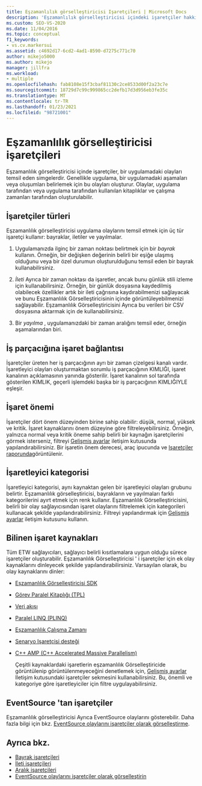 ```yaml
---
title: Eşzamanlılık görselleştiricisi Işaretçileri | Microsoft Docs
description: 'Eşzamanlılık görselleştiricisi içindeki işaretçiler hakkında bilgi edinin. İşaretleyiciler, bir uygulama tarafından oluşturulan olayları temsil eden simgelerdir. Üç tür vardır: bayraklar, iletiler ve yayılma.'
ms.custom: SEO-VS-2020
ms.date: 11/04/2016
ms.topic: conceptual
f1_keywords:
- vs.cv.markersui
ms.assetid: c4692d17-6cd2-4ad1-8590-d7275c771c70
author: mikejo5000
ms.author: mikejo
manager: jillfra
ms.workload:
- multiple
ms.openlocfilehash: fab8108e15f3cbaf81130c2ce8533d00f2a23c7e
ms.sourcegitcommit: 18729d7c99c999865cc2defb17d3d956eb3fe35c
ms.translationtype: MT
ms.contentlocale: tr-TR
ms.lasthandoff: 01/23/2021
ms.locfileid: "98721001"
---
```

# <a name="concurrency-visualizer-markers"></a>Eşzamanlılık görselleştiricisi işaretçileri
Eşzamanlılık görselleştiricisi içinde işaretçiler, bir uygulamadaki olayları temsil eden simgelerdir.  Genellikle uygulama, bir uygulamadaki aşamaları veya oluşumları belirlemek için bu olayları oluşturur.  Olaylar, uygulama tarafından veya uygulama tarafından kullanılan kitaplıklar ve çalışma zamanları tarafından oluşturulabilir.

## <a name="kinds-of-markers"></a>İşaretçiler türleri
 Eşzamanlılık görselleştiricisi uygulama olaylarını temsil etmek için üç tür işaretçi kullanır: bayraklar, iletiler ve yayılmalar.

1. Uygulamanızda ilginç bir zaman noktası belirtmek için bir *bayrak* kullanın.  Örneğin, bir değişken değerinin belirli bir eşiğe ulaşmış olduğunu veya bir özel durumun oluşturulduğunu temsil eden bir bayrak kullanabilirsiniz.

2. *İleti* Ayrıca bir zaman noktası da işaretler, ancak bunu günlük stili izleme için kullanabilirsiniz.  Örneğin, bir günlük dosyasına kaydedilmiş olabilecek özellikler artık bir ileti çağrısına kaydırabilmenizi sağlayacak ve bunu Eşzamanlılık Görselleştiricisinin içinde görüntüleyebilmenizi sağlayabilir. Eşzamanlılık Görselleştiricisini Ayrıca bu verileri bir CSV dosyasına aktarmak için de kullanabilirsiniz.

3. Bir *yayılma* , uygulamanızdaki bir zaman aralığını temsil eder, örneğin aşamalarından biri.

## <a name="marker-linkage-to-threads"></a>İş parçacığına işaret bağlantısı
 İşaretçiler üreten her iş parçacığının ayrı bir zaman çizelgesi kanalı vardır.  İşaretleyici olayları oluşturmaktan sorumlu iş parçacığının KIMLIĞI, işaret kanalının açıklamasının yanında gösterilir.  İşaret kanalının sol tarafında gösterilen KIMLIK, geçerli işlemdeki başka bir iş parçacığının KIMLIĞIYLE eşleşir.

## <a name="marker-importance"></a>İşaret önemi
 İşaretçiler dört önem düzeyinden birine sahip olabilir: düşük, normal, yüksek ve kritik.  İşaret kaynaklarını önem düzeyine göre filtreleyebilirsiniz.  Örneğin, yalnızca normal veya kritik öneme sahip belirli bir kaynağın işaretçilerini görmek isterseniz, filtreyi [Gelişmiş ayarlar](../profiling/advanced-settings-dialog-box-concurrency-visualizer.md) iletişim kutusunda yapılandırabilirsiniz. Bir işaretin önem derecesi, araç ipucunda ve [Işaretçiler raporunda](../profiling/markers-report.md)görüntülenir.

## <a name="marker-category"></a>İşaretleyici kategorisi
 İşaretleyici kategorisi, aynı kaynaktan gelen bir işaretleyici olayları grubunu belirtir.  Eşzamanlılık görselleştiricisi, bayrakların ve yayılmaları farklı kategorilerini ayırt etmek için renk kullanır. Eşzamanlılık Görselleştiricisini, belirli bir olay sağlayıcısından işaret olaylarını filtrelemek için kategorileri kullanacak şekilde yapılandırabilirsiniz.  Filtreyi yapılandırmak için [Gelişmiş ayarlar](../profiling/advanced-settings-dialog-box-concurrency-visualizer.md) iletişim kutusunu kullanın.

## <a name="known-sources-of-markers"></a>Bilinen işaret kaynakları
 Tüm ETW sağlayıcıları, sağlayıcı belirli kısıtlamalara uygun olduğu sürece işaretçiler oluşturabilir. Eşzamanlılık Görselleştiricisi ' i işaretçiler için ek olay kaynaklarını dinleyecek şekilde yapılandırabilirsiniz. Varsayılan olarak, bu olay kaynaklarını dinler:

- [Eşzamanlılık Görselleştiricisi SDK](../profiling/concurrency-visualizer-sdk.md)

- [Görev Paralel Kitaplığı (TPL)](/dotnet/standard/parallel-programming/task-parallel-library-tpl)

- [Veri akışı](/dotnet/standard/parallel-programming/dataflow-task-parallel-library)

- [Paralel LINQ (PLINQ)](/dotnet/standard/parallel-programming/parallel-linq-plinq)

- [Eşzamanlılık Çalışma Zamanı](/cpp/parallel/concrt/concurrency-runtime)

- [Senaryo Işaretçisi desteği](/previous-versions/visualstudio/visual-studio-2010/dd984115\(v\=vs.100\))

- [C++ AMP (C++ Accelerated Massive Parallelism)](/cpp/parallel/amp/cpp-amp-cpp-accelerated-massive-parallelism)

  Çeşitli kaynaklardaki işaretlerin eşzamanlılık Görselleştiricide görüntülenip görüntülenmeyeceğini denetlemek için, [Gelişmiş ayarlar](../profiling/advanced-settings-dialog-box-concurrency-visualizer.md) Iletişim kutusundaki işaretçiler sekmesini kullanabilirsiniz. Bu, önemli ve kategoriye göre işaretleyiciler için filtre uygulayabilirsiniz.

## <a name="markers-from-eventsource"></a>EventSource 'tan işaretçiler
 Eşzamanlılık görselleştiricisi Ayrıca EventSource olaylarını gösterebilir.  Daha fazla bilgi için bkz. [EventSource olaylarını işaretçiler olarak görselleştirme](../profiling/visualizing-eventsource-events-as-markers.md).

## <a name="see-also"></a>Ayrıca bkz.
- [Bayrak işaretçileri](../profiling/flag-markers.md)
- [İleti işaretçileri](../profiling/message-markers.md)
- [Aralık işaretçileri](../profiling/span-markers.md)
- [EventSource olaylarını işaretçiler olarak görselleştirin](../profiling/visualizing-eventsource-events-as-markers.md)